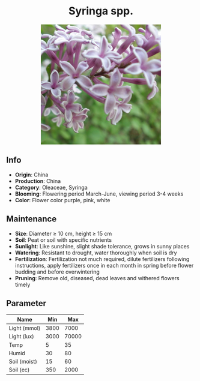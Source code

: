 <h1 align='center'>Syringa spp.</h1>
<p align="center">
    <img 
        align='center'
        width='320'
        src="../images/syringa spp.png" 
        alt='Syringa spp.' />
</p>

## Info

 - **Origin**: China
 - **Production**: China
 - **Category**: Oleaceae, Syringa
 - **Blooming**: Flowering period March-June, viewing period 3-4 weeks
 - **Color**: Flower color purple, pink, white

## Maintenance

 - **Size**: Diameter ≥ 10 cm, height ≥ 15 cm
 - **Soil**: Peat or soil with specific nutrients
 - **Sunlight**: Like sunshine, slight shade tolerance, grows in sunny places
 - **Watering**: Resistant to drought, water thoroughly when soil is dry
 - **Fertilization**: Fertilization not much required, dilute fertilizers following instructions, apply fertilizers once in each month in spring before flower budding and before overwintering
 - **Pruning**: Remove old, diseased, dead leaves and withered flowers timely

## Parameter

| Name         | Min  | Max   |
|--------------|------|-------|
| Light (mmol) | 3800 | 7000  |
| Light (lux)  | 3000 | 70000 |
| Temp         | 5    | 35    |
| Humid        | 30   | 80    |
| Soil (moist) | 15   | 60    |
| Soil (ec)    | 350  | 2000  |